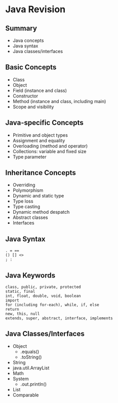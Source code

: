 # Java Revision 


## Summary

- Java concepts
- Java syntax
- Java classes/interfaces


## Basic Concepts


- Class
- Object
- Field (instance and class)
- Constructor
- Method (instance and class, including main)
- Scope and visibility



## Java-specific Concepts


- Primitive and object types
 - Assignment and equality
- Overloading (method and operator)
- Collections: variable and fixed size
- Type parameter



## Inheritance Concepts


- Overriding
- Polymorphism
- Dynamic and static type
- Type loss
- Type casting
- Dynamic method despatch
- Abstract classes 
- Interfaces




## Java Syntax

```
. = ==
() [] <> 
; :
```


## Java Keywords

```
class, public, private, protected
static, final
int, float, double, void, boolean
import
for (including for-each), while, if, else
return
new, this, null
extends, super, abstract, interface, implements

```


## Java Classes/Interfaces


- Object
  - .equals()
  - .toString()
- String
- java.util.ArrayList
- Math
- System
  - .out.println()
- List
- Comparable

